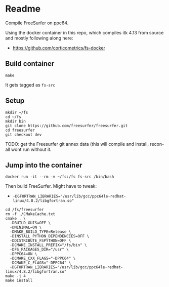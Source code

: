 # Readme

Compile FreeSurfer on ppc64.  

Using the docker container in this repo, which compiles itk 4.13 from source
 and mostly following along here:
  - https://github.com/corticometrics/fs-docker

## Build container

`make`

It gets tagged as `fs-src`

## Setup

```
mkdir ~/fs
cd ~/fs
mkdir bin
git clone https://github.com/freesurfer/freesurfer.git
cd freesurfer
git checkout dev
```

TODO: get the Freesurfer git annex data (this will compile and install, recon-all wont run without it.

## Jump into the container

```
docker run -it --rm -v ~/fs:/fs fs-src /bin/bash
```

Then build FreeSurfer.  Might have to tweak:
  - `-DGFORTRAN_LIBRARIES="/usr/lib/gcc/ppc64le-redhat-linux/4.8.2/libgfortran.so"`
  
```
cd /fs/freesurfer
rm -f ./CMakeCache.txt
cmake . \
  -DBUILD_GUIS=OFF \
  -DMINIMAL=ON \
  -DMAKE_BUILD_TYPE=Release \
  -DINSTALL_PYTHON_DEPENDENCIES=OFF \
  -DDISTRIBUTE_FSPYTHON=OFF \
  -DCMAKE_INSTALL_PREFIX="/fs/bin" \
  -DFS_PACKAGES_DIR="/usr" \
  -DPPC64=ON \
  -DCMAKE_CXX_FLAGS="-DPPC64" \
  -DCMAKE_C_FLAGS="-DPPC64" \
  -DGFORTRAN_LIBRARIES="/usr/lib/gcc/ppc64le-redhat-linux/4.8.2/libgfortran.so"
make -j 4
make install
```

